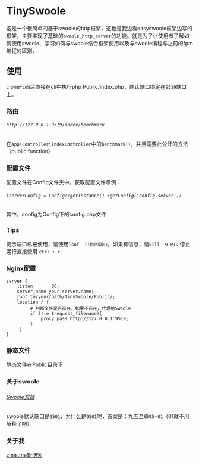 # TinySwoole

这是一个很简单的基于swoole的http框架，这也是我边看easyswoole框架边写的框架，主要实现了基础的`swoole_http_server`的功能。就是为了让使用者了解如何使用swoole、学习如何与swoole结合框架使用以及与swoole编程与之前的fpm编程的区别。

## 使用

clone代码后直接在cli中执行php Public/index.php，默认端口绑定在`9519`端口上。

### 路由 

###### `http://127.0.0.1:9519/index/benchmark`
在`App\Controller\IndexController`中的`benchmark()`，并且需要此公开的方法（public function）


### 配置文件

配置文件在Config文件夹中。获取配置文件示例：
###### `$serverConfig = Config::getInstance()->getConfig('config.server');`
其中，config为Config下的config.php文件

### Tips

提示端口已被使用，请使用`lsof -i:你的端口`，如果有信息，请`kill -9 PID` 
停止运行直接使用 `ctrl + c`

### Nginx配置

```
server {
    listen       80;
    server_name your.server.name;
    root to/your/path/TinySwoole/Public/;
    location / {
         # 判断文件是否存在，如果不存在，代理给Swoole
         if (!-e $request_filename){
             proxy_pass http://127.0.0.1:9519;
         }
     }
}
```
### 静态文件

静态文件在Public目录下

### 关于swoole

###### <a href="https://wiki.swoole.com/">Swoole文档</a>
swoole默认端口是`9501`，为什么是`9501`呢，答案是：九五至尊`95`+`01`（01就不用解释了吧）。

### 关于我

<a href="https://zmis.me/">zmis.me新博客</a>